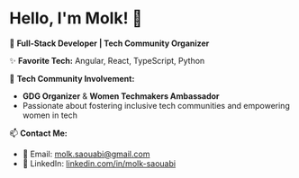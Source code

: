 <!-- ### Hi there 👋 -->
# Hello, I'm Molk! 👋  

🚀 **Full-Stack Developer | Tech Community Organizer**  

✨ **Favorite Tech:** Angular, React, TypeScript, Python

🎤 **Tech Community Involvement:**  
- **GDG Organizer** & **Women Techmakers Ambassador**  
- Passionate about fostering inclusive tech communities and empowering women in tech  

📫 **Contact Me:**  
- 📧 Email: [molk.saouabi@gmail.com](mailto:molk.saouabi@gmail.com)  
- 💼 LinkedIn: [linkedin.com/in/molk-saouabi](https://www.linkedin.com/in/molk-saouabi/)  

<!--
**molk95/molk95** is a ✨ _special_ ✨ repository because its `README.md` (this file) appears on your GitHub profile.

Here are some ideas to get you started:

- 🔭 I’m currently working on ...
- 🌱 I’m currently learning ...
- 👯 I’m looking to collaborate on ...
- 🤔 I’m looking for help with ...
- 💬 Ask me about ...
- 📫 How to reach me: ...
- 😄 Pronouns: ...
- ⚡ Fun fact: ...
-->
